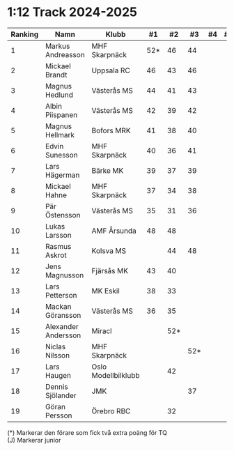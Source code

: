 # 1:12 Track 2024-2025

| Ranking | Namn                | Klubb               |  #1 |  #2 |  #3 |  #4 | #5 | Final | Tot |
| ------- | ------------------- | ------------------- | --- | --- | --- | --- | -- | ----- | --- |
| 1       | Markus Andreasson   | MHF Skarpnäck       | 52*  | 46  | 44  |     |    |       | 142 |
| 2       | Mickael Brandt      | Uppsala RC          | 46  | 43  | 46  |     |    |       | 135 |
| 3       | Magnus Hedlund      | Västerås MS         | 44  | 41  | 43  |     |    |       | 128 |
| 4       | Albin Piispanen     | Västerås MS         | 42  | 39  | 42  |     |    |       | 123 |
| 5       | Magnus Hellmark     | Bofors MRK          | 41  | 38  | 40  |     |    |       | 119 |
| 6       | Edvin Sunesson      | MHF Skarpnäck       | 40  | 36  | 41  |     |    |       | 117 |
| 7       | Lars Hägerman       | Bärke MK            | 39  | 37  | 39  |     |    |       | 115 |
| 8       | Mickael Hahne       | MHF Skarpnäck       | 37  | 34  | 38  |     |    |       | 109 |
| 9       | Pär Östensson       | Västerås MS         | 35  | 31  | 36  |     |    |       | 102 |
| 10      | Lukas Larsson       | AMF Årsunda         | 48  | 48  |     |     |    |       | 96  |
| 11      | Rasmus Askrot       | Kolsva MS           |     | 44  | 48  |     |    |       | 92  |
| 12      | Jens Magnusson      | Fjärsås MK          | 43  | 40  |     |     |    |       | 83  |
| 13      | Lars Petterson      | MK Eskil            | 38  | 33  |     |     |    |       | 71  |
| 14      | Mackan Göransson    | Västerås MS         | 36  | 35  |     |     |    |       | 71  |
| 15      | Alexander Andersson | Miracl              |     | 52* |     |     |    |       | 52  |
| 16      | Niclas Nilsson      | MHF Skarpnäck       |     |     | 52* |     |    |       | 52  |
| 17      | Lars Haugen         | Oslo Modellbilklubb |     | 42  |     |     |    |       | 42  |
| 18      | Dennis Sjölander    | JMK                 |     |     | 37  |     |    |       | 37  |
| 19      | Göran Persson       | Örebro RBC          |     | 32  |     |     |    |       | 32  |

(*) Markerar den förare som fick två extra poäng för TQ<br>(J) Markerar junior

